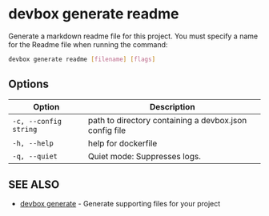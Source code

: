 # devbox generate readme

Generate a markdown readme file for this project. You must specify a name for the Readme file when running the command:

```bash
devbox generate readme [filename] [flags]
```

## Options

<!-- Markdown Table of Options -->
| Option | Description |
| --- | --- |
| `-c, --config string` | path to directory containing a devbox.json config file |
| `-h, --help` | help for dockerfile |
| `-q, --quiet` | Quiet mode: Suppresses logs. |


## SEE ALSO

* [devbox generate](devbox_generate.md)	 - Generate supporting files for your project
